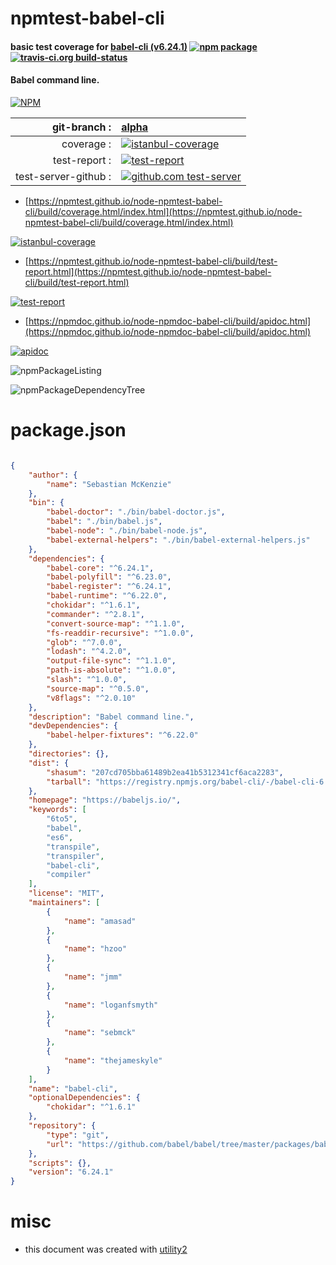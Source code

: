 # npmtest-babel-cli

#### basic test coverage for  [babel-cli (v6.24.1)](https://babeljs.io/)  [![npm package](https://img.shields.io/npm/v/npmtest-babel-cli.svg?style=flat-square)](https://www.npmjs.org/package/npmtest-babel-cli) [![travis-ci.org build-status](https://api.travis-ci.org/npmtest/node-npmtest-babel-cli.svg)](https://travis-ci.org/npmtest/node-npmtest-babel-cli)

#### Babel command line.

[![NPM](https://nodei.co/npm/babel-cli.png?downloads=true&downloadRank=true&stars=true)](https://www.npmjs.com/package/babel-cli)

| git-branch : | [alpha](https://github.com/npmtest/node-npmtest-babel-cli/tree/alpha)|
|--:|:--|
| coverage : | [![istanbul-coverage](https://npmtest.github.io/node-npmtest-babel-cli/build/coverage.badge.svg)](https://npmtest.github.io/node-npmtest-babel-cli/build/coverage.html/index.html)|
| test-report : | [![test-report](https://npmtest.github.io/node-npmtest-babel-cli/build/test-report.badge.svg)](https://npmtest.github.io/node-npmtest-babel-cli/build/test-report.html)|
| test-server-github : | [![github.com test-server](https://npmtest.github.io/node-npmtest-babel-cli/GitHub-Mark-32px.png)](https://npmtest.github.io/node-npmtest-babel-cli/build/app/index.html) | | build-artifacts : | [![build-artifacts](https://npmtest.github.io/node-npmtest-babel-cli/glyphicons_144_folder_open.png)](https://github.com/npmtest/node-npmtest-babel-cli/tree/gh-pages/build)|

- [https://npmtest.github.io/node-npmtest-babel-cli/build/coverage.html/index.html](https://npmtest.github.io/node-npmtest-babel-cli/build/coverage.html/index.html)

[![istanbul-coverage](https://npmtest.github.io/node-npmtest-babel-cli/build/screenCapture.buildCi.browser.%252Ftmp%252Fbuild%252Fcoverage.lib.html.png)](https://npmtest.github.io/node-npmtest-babel-cli/build/coverage.html/index.html)

- [https://npmtest.github.io/node-npmtest-babel-cli/build/test-report.html](https://npmtest.github.io/node-npmtest-babel-cli/build/test-report.html)

[![test-report](https://npmtest.github.io/node-npmtest-babel-cli/build/screenCapture.buildCi.browser.%252Ftmp%252Fbuild%252Ftest-report.html.png)](https://npmtest.github.io/node-npmtest-babel-cli/build/test-report.html)

- [https://npmdoc.github.io/node-npmdoc-babel-cli/build/apidoc.html](https://npmdoc.github.io/node-npmdoc-babel-cli/build/apidoc.html)

[![apidoc](https://npmdoc.github.io/node-npmdoc-babel-cli/build/screenCapture.buildCi.browser.%252Ftmp%252Fbuild%252Fapidoc.html.png)](https://npmdoc.github.io/node-npmdoc-babel-cli/build/apidoc.html)

![npmPackageListing](https://npmtest.github.io/node-npmtest-babel-cli/build/screenCapture.npmPackageListing.svg)

![npmPackageDependencyTree](https://npmtest.github.io/node-npmtest-babel-cli/build/screenCapture.npmPackageDependencyTree.svg)



# package.json

```json

{
    "author": {
        "name": "Sebastian McKenzie"
    },
    "bin": {
        "babel-doctor": "./bin/babel-doctor.js",
        "babel": "./bin/babel.js",
        "babel-node": "./bin/babel-node.js",
        "babel-external-helpers": "./bin/babel-external-helpers.js"
    },
    "dependencies": {
        "babel-core": "^6.24.1",
        "babel-polyfill": "^6.23.0",
        "babel-register": "^6.24.1",
        "babel-runtime": "^6.22.0",
        "chokidar": "^1.6.1",
        "commander": "^2.8.1",
        "convert-source-map": "^1.1.0",
        "fs-readdir-recursive": "^1.0.0",
        "glob": "^7.0.0",
        "lodash": "^4.2.0",
        "output-file-sync": "^1.1.0",
        "path-is-absolute": "^1.0.0",
        "slash": "^1.0.0",
        "source-map": "^0.5.0",
        "v8flags": "^2.0.10"
    },
    "description": "Babel command line.",
    "devDependencies": {
        "babel-helper-fixtures": "^6.22.0"
    },
    "directories": {},
    "dist": {
        "shasum": "207cd705bba61489b2ea41b5312341cf6aca2283",
        "tarball": "https://registry.npmjs.org/babel-cli/-/babel-cli-6.24.1.tgz"
    },
    "homepage": "https://babeljs.io/",
    "keywords": [
        "6to5",
        "babel",
        "es6",
        "transpile",
        "transpiler",
        "babel-cli",
        "compiler"
    ],
    "license": "MIT",
    "maintainers": [
        {
            "name": "amasad"
        },
        {
            "name": "hzoo"
        },
        {
            "name": "jmm"
        },
        {
            "name": "loganfsmyth"
        },
        {
            "name": "sebmck"
        },
        {
            "name": "thejameskyle"
        }
    ],
    "name": "babel-cli",
    "optionalDependencies": {
        "chokidar": "^1.6.1"
    },
    "repository": {
        "type": "git",
        "url": "https://github.com/babel/babel/tree/master/packages/babel-cli"
    },
    "scripts": {},
    "version": "6.24.1"
}
```



# misc
- this document was created with [utility2](https://github.com/kaizhu256/node-utility2)

